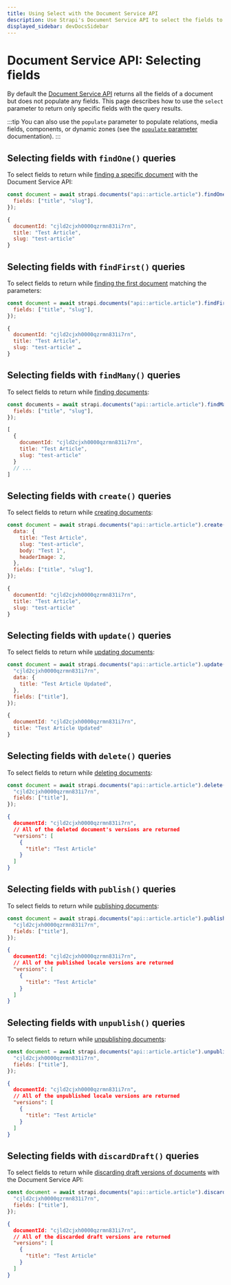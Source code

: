 ```yaml
---
title: Using Select with the Document Service API
description: Use Strapi's Document Service API to select the fields to return with your queries.
displayed_sidebar: devDocsSidebar
---
```


# Document Service API: Selecting fields

By default the [Document Service API](/dev-docs/api/document-service) returns all the fields of a document but does not populate any fields. This page describes how to use the `select` parameter to return only specific fields with the query results.

:::tip
You can also use the `populate` parameter to populate relations, media fields, components, or dynamic zones (see the [`populate` parameter](/dev-docs/api/document-service/populate) documentation).
:::

## Selecting fields with `findOne()` queries

To select fields to return while [finding a specific document](/dev-docs/api/document-service#findone) with the Document Service API:

<ApiCall noSideBySide>
<Request title="Example request">

```js
const document = await strapi.documents("api::article.article").findOne({
  fields: ["title", "slug"],
});
```

</Request>

<Response title="Example response">

```js
{
  documentId: "cjld2cjxh0000qzrmn831i7rn",
  title: "Test Article",
  slug: "test-article"
}
```

</Response>
</ApiCall>

## Selecting fields with `findFirst()` queries

To select fields to return while [finding the first document](/dev-docs/api/document-service#findfirst) matching the parameters:

<ApiCall noSideBySide>
<Request title="Example request">

```js
const document = await strapi.documents("api::article.article").findFirst({
  fields: ["title", "slug"],
});
```

</Request>

<Response title="Example response">

```js
{
  documentId: "cjld2cjxh0000qzrmn831i7rn",
  title: "Test Article",
  slug: "test-article" …
}
```

</Response>
</ApiCall>

## Selecting fields with `findMany()` queries

To select fields to return while [finding documents](/dev-docs/api/document-service#findmany):

<ApiCall noSideBySide>
<Request title="Example request">

```js
const documents = await strapi.documents("api::article.article").findMany({
  fields: ["title", "slug"],
});
```

</Request>

<Response title="Example response">

```js
[
  {
    documentId: "cjld2cjxh0000qzrmn831i7rn",
    title: "Test Article",
    slug: "test-article"
  }
  // ...
]
```

</Response>
</ApiCall>

## Selecting fields with `create()` queries

To select fields to return while [creating documents](/dev-docs/api/document-service#create):

<ApiCall noSideBySide>
<Request title="Example request">

```js
const document = await strapi.documents("api::article.article").create({
  data: {
    title: "Test Article",
    slug: "test-article",
    body: "Test 1",
    headerImage: 2,
  },
  fields: ["title", "slug"],
});
```

</Request>

<Response title="Example response">

```js
{
  documentId: "cjld2cjxh0000qzrmn831i7rn",
  title: "Test Article",
  slug: "test-article"
}
```

</Response>
</ApiCall>

## Selecting fields with `update()` queries

To select fields to return while [updating documents](/dev-docs/api/document-service#update):

<ApiCall noSideBySide>
<Request title="Example request">

```js
const document = await strapi.documents("api::article.article").update({
  "cjld2cjxh0000qzrmn831i7rn",
  data: {
    title: "Test Article Updated",
  },
  fields: ["title"],
});
```

</Request>

<Response title="Example response">

```js
{
  documentId: "cjld2cjxh0000qzrmn831i7rn",
  title: "Test Article Updated"
}
```

</Response>
</ApiCall>

## Selecting fields with `delete()` queries

To select fields to return while [deleting documents](/dev-docs/api/document-service#delete):

<ApiCall noSideBySide>
<Request title="Example request">

```js
const document = await strapi.documents("api::article.article").delete({
  "cjld2cjxh0000qzrmn831i7rn",
  fields: ["title"],
});
```

</Request>

<Response title="Example response">

```json
{
  documentId: "cjld2cjxh0000qzrmn831i7rn",
  // All of the deleted document's versions are returned
  "versions": [
    {
      "title": "Test Article"
    }
  ]
}
```

</Response>
</ApiCall>

## Selecting fields with `publish()` queries

To select fields to return while [publishing documents](/dev-docs/api/document-service#publish):

<ApiCall noSideBySide>
<Request title="Example request">

```js
const document = await strapi.documents("api::article.article").publish({
  "cjld2cjxh0000qzrmn831i7rn",
  fields: ["title"],
});
```

</Request>

<Response title="Example response">

```json
{
  documentId: "cjld2cjxh0000qzrmn831i7rn",
  // All of the published locale versions are returned
  "versions": [
    {
      "title": "Test Article"
    }
  ]
}
```

</Response>
</ApiCall>

## Selecting fields with `unpublish()` queries

To select fields to return while [unpublishing documents](/dev-docs/api/document-service#unpublish):

<ApiCall noSideBySide>
<Request title="Example request">

```js
const document = await strapi.documents("api::article.article").unpublish({
  "cjld2cjxh0000qzrmn831i7rn",
  fields: ["title"],
});
```

</Request>

<Response title="Example response">

```json
{
  documentId: "cjld2cjxh0000qzrmn831i7rn",
  // All of the unpublished locale versions are returned
  "versions": [
    {
      "title": "Test Article"
    }
  ]
}
```

</Response>
</ApiCall>

## Selecting fields with `discardDraft()` queries

To select fields to return while [discarding draft versions of documents](/dev-docs/api/document-service#discarddraft) with the Document Service API:

<ApiCall noSideBySide>
<Request title="Example request">

```js
const document = await strapi.documents("api::article.article").discardDraft({
  "cjld2cjxh0000qzrmn831i7rn",
  fields: ["title"],
});
```

</Request>

<Response title="Example response">

```json
{
  documentId: "cjld2cjxh0000qzrmn831i7rn",
  // All of the discarded draft versions are returned
  "versions": [
    {
      "title": "Test Article"
    }
  ]
}
```

</Response>
</ApiCall>
